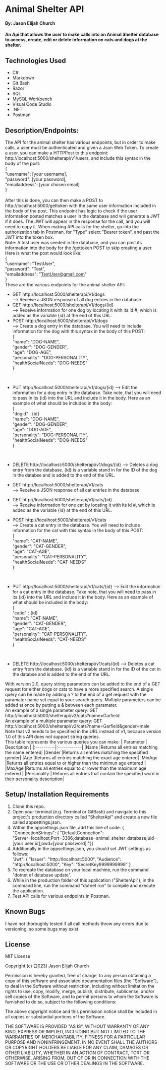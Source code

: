 #  Animal Shelter API

#### By: Jason Elijah Church

#### An Api that allows the user to make calls into an Animal Shelter database to access, create, edit or delete information on cats and dogs at the shelter.

## Technologies Used
* C#
* Markdown
* Git Bash
* Razor
* SQL
* MySQL Workbench
* Visual Code Studio
* .NET
* Postman

## Description/Endpoints:
The API for the animal shelter has various endpoints, but in order to make calls, a user must be authenticated and given a Json Web Token. To create a user, you can make a HTTPPost to this endpoint: http://localhost:5000/shelterapi/v1/users, and include this syntax in the body of the post: <br>
{<br>
    "username": [your username],<br>
    "password": [your password],<br>
    "emailaddress": [your chosen email]<br>
}
<br>
<br>
After this is done, you can then make a POST to http://localhost:5000/gettoken with the same user information included in the body of the post. This endpoint has logic to check if the user information posted matches a user in the database and will generate a JWT if it does. The JWT will appear in the response for the call, and you will need to copy it. When making API calls for the shelter, go into the authorization tab in Postman, for "Type" select "Bearer token", and past the JWT into the token box. 
<br>
Note: A test user was seeded in the database, and you can post its information into the body for the /gettoken POST to skip creating a user. Here is what the post would look like:<br>
{<br>
    "username": "TestUser",<br>
    "password": "Test",<br>
    "emailaddress": "TestUser@gmail.com"<br>
}
<br>
These are the various endpoints for the animal shelter API:

* GET http://localhost:5000/shelterapi/v1/dogs <br>
--> Receive a JSON response of all dog entries in the database
* GET http://localhost:5000/shelterapi/v1/dogs/{id}<br>
--> Receive information for one dog by locating it with its id #, which is added as the variable {id} at the end of this URL.
* POST http://localhost:5000/shelterapi/v1/dogs<br>
--> Create a dog entry in the database. You will need to include information for the dog with this syntax in the body of this POST:<br>
{<br>
    "name": "DOG-NAME",<br>
    "gender": "DOG-GENDER",<br>
    "age": "DOG-AGE",<br>
    "personality": "DOG-PERSONALITY",<br>
    "healthSocialNeeds": "DOG-NEEDS"<br>
}
<br>

* PUT http://localhost:5000/shelterapi/v1/dogs/{id}
--> Edit the information for a dog entry in the database. Take note, that you will need to pass in its {id} into the URL and include it in the body. Here as an example of what should be included in the body:<br>
{<br>
    "dogid" : {id}<br>
    "name": "DOG-NAME",<br>
    "gender": "DOG-GENDER",<br>
    "age": "DOG-AGE",<br>
    "personality": "DOG-PERSONALITY",<br>
    "healthSocialNeeds": "DOG-NEEDS"<br>
}
<br>

* DELETE http://localhost:5000/shelterapi/v1/dogs/{id}
--> Deletes a dog entry from the database. {id} is a variable stand in for the ID of the dog in the databse and is added to the end of the URL.

* GET http://localhost:5000/shelterapi/v1/cats <br>
--> Receive a JSON response of all cat entries in the database
* GET http://localhost:5000/shelterapi/v1/cats/{id}<br>
--> Receive information for one cat by locating it with its id #, which is added as the variable {id} at the end of this URL.
* POST http://localhost:5000/shelterapi/v1/cats<br>
--> Create a cat entry in the database. You will need to include information for the cat with this syntax in the body of this POST:<br>
{<br>
    "name": "CAT-NAME",<br>
    "gender": "CAT-GENDER",<br>
    "age": "CAT-AGE",<br>
    "personality": "CAT-PERSONALITY",<br>
    "healthSocialNeeds": "CAT-NEEDS"<br>
}
<br>

* PUT http://localhost:5000/shelterapi/v1/cats/{id}
--> Edit the information for a cat entry in the database. Take note, that you will need to pass in its {id} into the URL and include it in the body. Here as an example of what should be included in the body:<br>
{<br>
    "catid" : {id}<br>
    "name": "CAT-NAME",<br>
    "gender": "CAT-GENDER",<br>
    "age": "CAT-AGE",<br>
    "personality": "CAT-PERSONALITY",<br>
    "healthSocialNeeds": "CAT-NEEDS"<br>
}
<br>

* DELETE http://localhost:5000/shelterapi/v1/cats/{id}
--> Deletes a cat entry from the database. {id} is a variable stand in for the ID of the cat in the databse and is added to the end of the URL.

With version 2.0, query string parameters can be added to the end of a GET request for either dogs or cats to have a more specified search. A single query can be made by adding a ? to the end of a get request with the paramater name set equal to your search query. Multiple parameters can be added at once by putting a & between each paramater.<br>
An example of a single parameter query: GET http://localhost:5000/shelterapi/v2/cats?name=Garfield<br>
An example of a multiple paramater query: GET http://localhost:5000/shelterapi/v2/cats?name=Garfield&gender=male<br>
Note that v2 needs to be specified in the URL instead of v1, because version 1.0 of this API does not support string queries.<br>
This table represents the various queries you can make:
| Parameter | Description |
|:----------|:------------|
|Name       |Returns all entries matching the name entered|
|Gender     |Returns all entries matching the specified gender|
|Age        |Returns all entries matching the exact age entered|
|MinAge     |Returns all entries equal to or higher than the minimun age entered |
|MaxAge     |Returns all entries equal to or lower than the maximum age entered |
|Personality | Returns all entries that contain the specified word in their personality description|


## Setup/ Installation Requirements

1. Clone this repo.
2. Open your terminal (e.g. Terminal or GitBash) and navigate to this project's production directory called "ShelterApi" and create a new file called appsettings.json.
3. Within the appsettings.json file, add this line of code: { "ConnectionStrings": { "DefaultConnection": "Server=localhost;Port=3306;database=animal_shelter_database;uid=[your user id];pwd=[your password];"}}
4. Additionally in the appsettings.json, you should set JWT settings as follows:  
"Jwt": {
    "Issuer": "http://localhost:5000",
    "Audience": "http://localhost:5000",
    "Key": "SecretKey9999999999"
  }
5. To recreate the database on your local machine, run the command "dotnet ef database update".
5. While in the production folder of this application ("ShelterApi"), in the command line, run the command "dotnet run" to compile and execute the application.
6. Test API calls for various endpoints in Postman. 

## Known Bugs
I have not thoroughly tested if all call methods throw any errors due to versioning, so some bugs may exist.


## License

MIT License

Copyright (c) (2023) Jason Elijah Church

Permission is hereby granted, free of charge, to any person obtaining a copy
of this software and associated documentation files (the "Software"), to deal
in the Software without restriction, including without limitation the rights
to use, copy, modify, merge, publish, distribute, sublicense, and/or sell
copies of the Software, and to permit persons to whom the Software is
furnished to do so, subject to the following conditions:

The above copyright notice and this permission notice shall be included in all
copies or substantial portions of the Software.

THE SOFTWARE IS PROVIDED "AS IS", WITHOUT WARRANTY OF ANY KIND, EXPRESS OR
IMPLIED, INCLUDING BUT NOT LIMITED TO THE WARRANTIES OF MERCHANTABILITY,
FITNESS FOR A PARTICULAR PURPOSE AND NONINFRINGEMENT. IN NO EVENT SHALL THE
AUTHORS OR COPYRIGHT HOLDERS BE LIABLE FOR ANY CLAIM, DAMAGES OR OTHER
LIABILITY, WHETHER IN AN ACTION OF CONTRACT, TORT OR OTHERWISE, ARISING FROM,
OUT OF OR IN CONNECTION WITH THE SOFTWARE OR THE USE OR OTHER DEALINGS IN THE
SOFTWARE.
